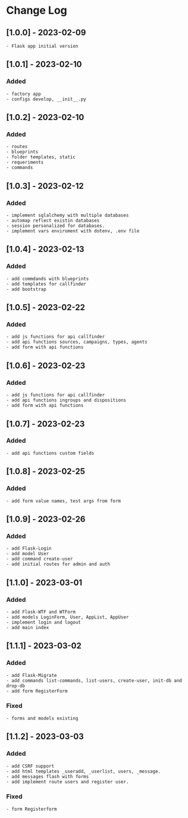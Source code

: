 # Change Log
 
## [1.0.0] - 2023-02-09
    - Flask app initial version
 
## [1.0.1] - 2023-02-10

### Added
    - factory app
    - configs develop, __init__.py

## [1.0.2] - 2023-02-10

### Added
    - routes
    - blueprints
    - folder templates, static
    - requeriments
    - commands

## [1.0.3] - 2023-02-12

### Added
    - implement sqlalchemy with multiple databases
    - automap reflect existin databases
    - session personalized for databases.
    - implement vars enviroment with dotenv, .env file

## [1.0.4] - 2023-02-13

### Added
    - add commdands with blueprints
    - add templates for callfinder
    - add bootstrap

## [1.0.5] - 2023-02-22

### Added
    - add js functions for api callfinder
    - add api functions sources, campaigns, types, agents
    - add form with api functions

## [1.0.6] - 2023-02-23

### Added
    - add js functions for api callfinder
    - add api functions ingroups and dispositions
    - add form with api functions

## [1.0.7] - 2023-02-23

### Added
    - add api functions custom fields

## [1.0.8] - 2023-02-25

### Added
    - add form value names, test args from form

## [1.0.9] - 2023-02-26

### Added
    - add Flask-Login
    - add model User
    - add command create-user
    - add initial routes for admin and auth

## [1.1.0] - 2023-03-01

### Added
    - add Flask-WTF and WTForm
    - add models LoginForm, User, AppList, AppUser 
    - implement login and logout
    - add main index

## [1.1.1] - 2023-03-02

### Added
    - add Flask-Migrate
    - add commands list-commands, list-users, create-user, init-db and drop-db
    - add form RegisterForm

### Fixed
    - forms and models existing

## [1.1.2] - 2023-03-03

### Added
    - add CSRF support
    - add html templates _useradd, _userlist, users, _message.
    - add messages flash with forms
    - add implement route users and register user. 

### Fixed
    - form Registerform